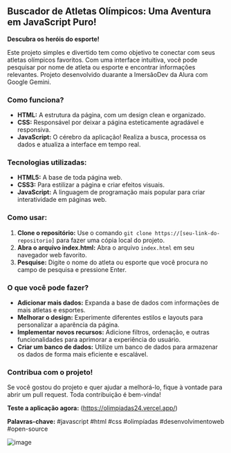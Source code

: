 ## Buscador de Atletas Olímpicos: Uma Aventura em JavaScript Puro! 

**Descubra os heróis do esporte!** 

Este projeto simples e divertido tem como objetivo te conectar com seus atletas olímpicos favoritos. Com uma interface intuitiva, você pode pesquisar por nome de atleta ou esporte e encontrar informações relevantes. Projeto desenvolvido duarante a ImersãoDev da Alura com Google Gemini.

### Como funciona? 
* **HTML:** A estrutura da página, com um design clean e organizado.
* **CSS:** Responsável por deixar a página esteticamente agradável e responsiva.
* **JavaScript:** O cérebro da aplicação! Realiza a busca, processa os dados e atualiza a interface em tempo real.

### Tecnologias utilizadas: 
* **HTML5:** A base de toda página web.
* **CSS3:** Para estilizar a página e criar efeitos visuais.
* **JavaScript:** A linguagem de programação mais popular para criar interatividade em páginas web.

### Como usar:
1. **Clone o repositório:** Use o comando `git clone https://[seu-link-do-repositorio]` para fazer uma cópia local do projeto.
2. **Abra o arquivo index.html:** Abra o arquivo `index.html` em seu navegador web favorito.
3. **Pesquise:** Digite o nome do atleta ou esporte que você procura no campo de pesquisa e pressione Enter.

### O que você pode fazer?
* **Adicionar mais dados:** Expanda a base de dados com informações de mais atletas e esportes.
* **Melhorar o design:** Experimente diferentes estilos e layouts para personalizar a aparência da página.
* **Implementar novos recursos:** Adicione filtros, ordenação, e outras funcionalidades para aprimorar a experiência do usuário.
* **Criar um banco de dados:** Utilize um banco de dados para armazenar os dados de forma mais eficiente e escalável.

### Contribua com o projeto!
Se você gostou do projeto e quer ajudar a melhorá-lo, fique à vontade para abrir um pull request. Toda contribuição é bem-vinda!

**Teste a aplicação agora:**
(https://olimpiadas24.vercel.app/)

**Palavras-chave:** #javascript #html #css #olimpíadas #desenvolvimentoweb #open-source

![image](https://github.com/user-attachments/assets/3c0a1bae-8aef-413b-b8be-bb614aa52879)

